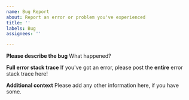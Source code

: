 ```yaml
---
name: Bug Report
about: Report an error or problem you've experienced
title: ''
labels: Bug
assignees: ''

---
```


**Please describe the bug**
What happened?

**Full error stack trace**
If you've got an error, please post the **entire** error stack trace here!

**Additional context**
Please add any other information here, if you have some.
